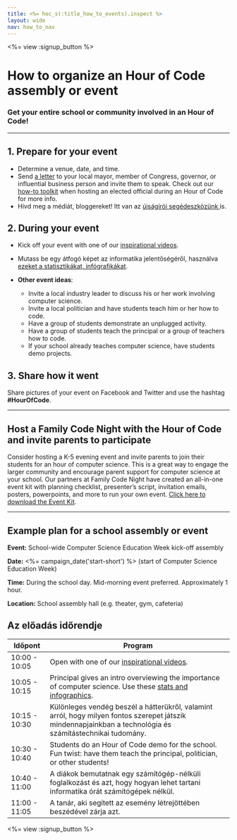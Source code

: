 ```yaml
---
title: <%= hoc_s(:title_how_to_events).inspect %>
layout: wide
nav: how_to_nav
---
```

<%= view :signup_button %>

# How to organize an Hour of Code assembly or event

### Get your entire school or community involved in an Hour of Code!

---

## 1. Prepare for your event

- Determine a venue, date, and time.
- Send [a letter](https://hourofcode.com/promote/resources#sample-emails) to your local mayor, member of Congress, governor, or influential business person and invite them to speak. Check out our [how-to toolkit](<%=localized_file('/files/elected-official.pdf')%>) when hosting an elected official during an Hour of Code for more info.
- Hívd meg a médiát, bloggereket! Itt van az [újságírói segédeszközünk ](<%= resolve_url('/promote/press-kit') %>)is.

## 2. During your event

- Kick off your event with one of our [inspirational videos](<%= resolve_url('/promote/resources#videos') %>).
- Mutass be egy átfogó képet az informatika jelentőségéről, használva [ezeket a statisztikákat, infógrafikákat](<%= resolve_url('/promote/stats') %>).   
      
    
- **Other event ideas**: 
    - Invite a local industry leader to discuss his or her work involving computer science.
    - Invite a local politician and have students teach him or her how to code.
    - Have a group of students demonstrate an unplugged activity.
    - Have a group of students teach the principal or a group of teachers how to code.
    - If your school already teaches computer science, have students demo projects.

## 3. Share how it went

Share pictures of your event on Facebook and Twitter and use the hashtag **#HourOfCode**.

---

## Host a Family Code Night with the Hour of Code and invite parents to participate

Consider hosting a K-5 evening event and invite parents to join their students for an hour of computer science. This is a great way to engage the larger community and encourage parent support for computer science at your school. Our partners at Family Code Night have created an all-in-one event kit with planning checklist, presenter’s script, invitation emails, posters, powerpoints, and more to run your own event. [Click here to download the Event Kit](http://www.familycodenight.org/DownloadCodeDotOrg.html).

---

## Example plan for a school assembly or event

**Event:** School-wide Computer Science Education Week kick-off assembly

**Date:** <%= campaign_date('start-short') %> (start of Computer Science Education Week)

**Time:** During the school day. Mid-morning event preferred. Approximately 1 hour.

**Location:** School assembly hall (e.g. theater, gym, cafeteria)

## Az előadás időrendje

| Időpont       | Program                                                                                                                                                    |
| ------------- | ---------------------------------------------------------------------------------------------------------------------------------------------------------- |
| 10:00 - 10:05 | Open with one of our [inspirational videos](<%= resolve_url('/promote/resources#videos') %>).                                                                |
| 10:05 - 10:15 | Principal gives an intro overviewing the importance of computer science. Use these [stats and infographics](<%= resolve_url('/promote/stats') %>).           |
| 10:15 - 10:30 | Különleges vendég beszél a hátterükről, valamint arról, hogy milyen fontos szerepet játszik mindennapjainkban a technológia és számítástechnikai tudomány. |
| 10:30 - 10:40 | Students do an Hour of Code demo for the school. Fun twist: have them teach the principal, politician, or other students!                                  |
| 10:40 - 11:00 | A diákok bemutatnak egy számítógép-nélküli foglalkozást és azt, hogy hogyan lehet tartani informatika órát számítógépek nélkül.                            |
| 11:00 - 11:05 | A tanár, aki segített az esemény létrejöttében beszédével zárja azt.                                                                                       |

<%= view :signup_button %>